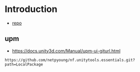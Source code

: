 # Introduction

- [repo](https://github.com/netpyoung/nf.unitytools.essentials/)

## upm

- <https://docs.unity3d.com/Manual/upm-ui-giturl.html>

```
https://github.com/netpyoung/nf.unitytools.essentials.git?path=LocalPackage
```
